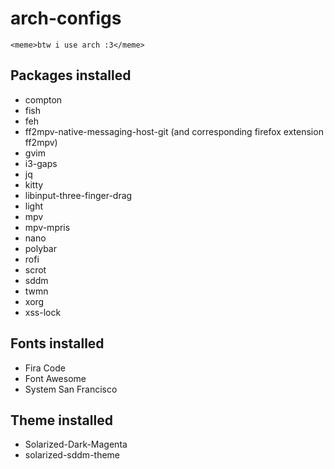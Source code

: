# arch-configs
`<meme>btw i use arch :3</meme>`

## Packages installed
- compton
- fish
- feh
- ff2mpv-native-messaging-host-git (and corresponding firefox extension ff2mpv)
- gvim
- i3-gaps
- jq
- kitty
- libinput-three-finger-drag
- light
- mpv
- mpv-mpris
- nano
- polybar
- rofi
- scrot
- sddm
- twmn
- xorg
- xss-lock

## Fonts installed
- Fira Code
- Font Awesome
- System San Francisco

## Theme installed
- Solarized-Dark-Magenta
- solarized-sddm-theme
